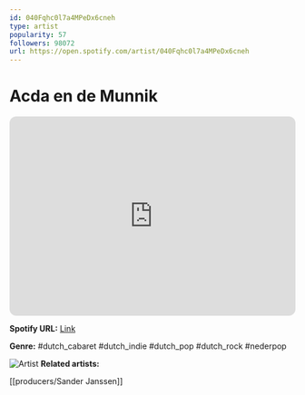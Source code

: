 ```yaml
---
id: 040Fqhc0l7a4MPeDx6cneh
type: artist
popularity: 57
followers: 98072
url: https://open.spotify.com/artist/040Fqhc0l7a4MPeDx6cneh
---
```

# Acda en de Munnik

<iframe style="border-radius:12px" src="https://open.spotify.com/embed/artist/040Fqhc0l7a4MPeDx6cneh" width="100%" height="352" frameBorder="0" allowfullscreen="" allow="autoplay; clipboard-write; encrypted-media; fullscreen; picture-in-picture" loading="lazy"></iframe>

**Spotify URL:** [Link](https://open.spotify.com/artist/040Fqhc0l7a4MPeDx6cneh)

**Genre:**  #dutch_cabaret #dutch_indie #dutch_pop #dutch_rock #nederpop

![Artist](https://i.scdn.co/image/a13e1b09ec9ed767052f537f5916ecaa62c7aff1)
**Related artists:**

[[producers/Sander Janssen]]
